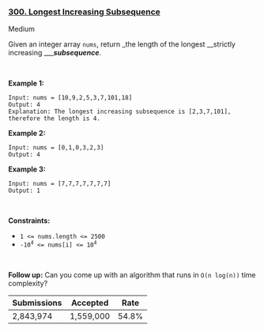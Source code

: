 ### [300. Longest Increasing Subsequence](https://leetcode.com/problems/longest-increasing-subsequence/description/?envType=daily-question&envId=2024-01-05)

Medium

Given an integer array `` nums ``, return _the length of the longest __strictly increasing ___<span data-keyword="subsequence-array">___subsequence___</span>.

 

<strong class="example">Example 1:</strong>

```
Input: nums = [10,9,2,5,3,7,101,18]
Output: 4
Explanation: The longest increasing subsequence is [2,3,7,101], therefore the length is 4.
```

<strong class="example">Example 2:</strong>

```
Input: nums = [0,1,0,3,2,3]
Output: 4
```

<strong class="example">Example 3:</strong>

```
Input: nums = [7,7,7,7,7,7,7]
Output: 1
```

 

__Constraints:__

*   `` 1 <= nums.length <= 2500 ``
*   <code>-10<sup>4</sup> <= nums[i] <= 10<sup>4</sup></code>

 

__Follow up:__ Can you come up with an algorithm that runs in `` O(n log(n)) `` time complexity?

| Submissions    | Accepted     | Rate   |
| -------------- | ------------ | ------ |
| 2,843,974 | 1,559,000 | 54.8% |